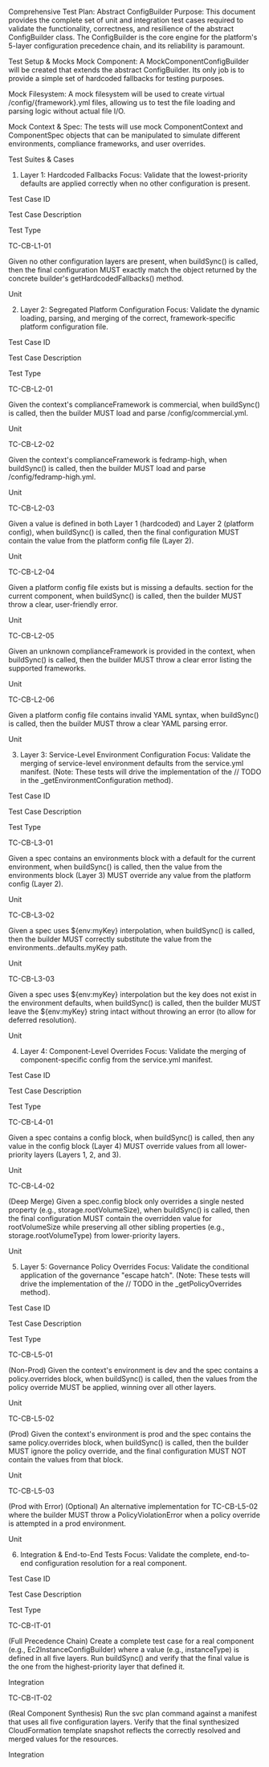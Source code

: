 Comprehensive Test Plan: Abstract ConfigBuilder
Purpose: This document provides the complete set of unit and integration test cases required to validate the functionality, correctness, and resilience of the abstract ConfigBuilder class. The ConfigBuilder is the core engine for the platform's 5-layer configuration precedence chain, and its reliability is paramount.

Test Setup & Mocks
Mock Component: A MockComponentConfigBuilder will be created that extends the abstract ConfigBuilder. Its only job is to provide a simple set of hardcoded fallbacks for testing purposes.

Mock Filesystem: A mock filesystem will be used to create virtual /config/{framework}.yml files, allowing us to test the file loading and parsing logic without actual file I/O.

Mock Context & Spec: The tests will use mock ComponentContext and ComponentSpec objects that can be manipulated to simulate different environments, compliance frameworks, and user overrides.

Test Suites & Cases
1. Layer 1: Hardcoded Fallbacks
Focus: Validate that the lowest-priority defaults are applied correctly when no other configuration is present.

Test Case ID

Test Case Description

Test Type

TC-CB-L1-01

Given no other configuration layers are present, when buildSync() is called, then the final configuration MUST exactly match the object returned by the concrete builder's getHardcodedFallbacks() method.

Unit

2. Layer 2: Segregated Platform Configuration
Focus: Validate the dynamic loading, parsing, and merging of the correct, framework-specific platform configuration file.

Test Case ID

Test Case Description

Test Type

TC-CB-L2-01

Given the context's complianceFramework is commercial, when buildSync() is called, then the builder MUST load and parse /config/commercial.yml.

Unit

TC-CB-L2-02

Given the context's complianceFramework is fedramp-high, when buildSync() is called, then the builder MUST load and parse /config/fedramp-high.yml.

Unit

TC-CB-L2-03

Given a value is defined in both Layer 1 (hardcoded) and Layer 2 (platform config), when buildSync() is called, then the final configuration MUST contain the value from the platform config file (Layer 2).

Unit

TC-CB-L2-04

Given a platform config file exists but is missing a defaults.<component-type> section for the current component, when buildSync() is called, then the builder MUST throw a clear, user-friendly error.

Unit

TC-CB-L2-05

Given an unknown complianceFramework is provided in the context, when buildSync() is called, then the builder MUST throw a clear error listing the supported frameworks.

Unit

TC-CB-L2-06

Given a platform config file contains invalid YAML syntax, when buildSync() is called, then the builder MUST throw a clear YAML parsing error.

Unit

3. Layer 3: Service-Level Environment Configuration
Focus: Validate the merging of service-level environment defaults from the service.yml manifest. (Note: These tests will drive the implementation of the // TODO in the _getEnvironmentConfiguration method).

Test Case ID

Test Case Description

Test Type

TC-CB-L3-01

Given a spec contains an environments block with a default for the current environment, when buildSync() is called, then the value from the environments block (Layer 3) MUST override any value from the platform config (Layer 2).

Unit

TC-CB-L3-02

Given a spec uses ${env:myKey} interpolation, when buildSync() is called, then the builder MUST correctly substitute the value from the environments.<current-env>.defaults.myKey path.

Unit

TC-CB-L3-03

Given a spec uses ${env:myKey} interpolation but the key does not exist in the environment defaults, when buildSync() is called, then the builder MUST leave the ${env:myKey} string intact without throwing an error (to allow for deferred resolution).

Unit

4. Layer 4: Component-Level Overrides
Focus: Validate the merging of component-specific config from the service.yml manifest.

Test Case ID

Test Case Description

Test Type

TC-CB-L4-01

Given a spec contains a config block, when buildSync() is called, then any value in the config block (Layer 4) MUST override values from all lower-priority layers (Layers 1, 2, and 3).

Unit

TC-CB-L4-02

(Deep Merge) Given a spec.config block only overrides a single nested property (e.g., storage.rootVolumeSize), when buildSync() is called, then the final configuration MUST contain the overridden value for rootVolumeSize while preserving all other sibling properties (e.g., storage.rootVolumeType) from lower-priority layers.

Unit

5. Layer 5: Governance Policy Overrides
Focus: Validate the conditional application of the governance "escape hatch". (Note: These tests will drive the implementation of the // TODO in the _getPolicyOverrides method).

Test Case ID

Test Case Description

Test Type

TC-CB-L5-01

(Non-Prod) Given the context's environment is dev and the spec contains a policy.overrides block, when buildSync() is called, then the values from the policy override MUST be applied, winning over all other layers.

Unit

TC-CB-L5-02

(Prod) Given the context's environment is prod and the spec contains the same policy.overrides block, when buildSync() is called, then the builder MUST ignore the policy override, and the final configuration MUST NOT contain the values from that block.

Unit

TC-CB-L5-03

(Prod with Error) (Optional) An alternative implementation for TC-CB-L5-02 where the builder MUST throw a PolicyViolationError when a policy override is attempted in a prod environment.

Unit

6. Integration & End-to-End Tests
Focus: Validate the complete, end-to-end configuration resolution for a real component.

Test Case ID

Test Case Description

Test Type

TC-CB-IT-01

(Full Precedence Chain) Create a complete test case for a real component (e.g., Ec2InstanceConfigBuilder) where a value (e.g., instanceType) is defined in all five layers. Run buildSync() and verify that the final value is the one from the highest-priority layer that defined it.

Integration

TC-CB-IT-02

(Real Component Synthesis) Run the svc plan command against a manifest that uses all five configuration layers. Verify that the final synthesized CloudFormation template snapshot reflects the correctly resolved and merged values for the resources.

Integration

